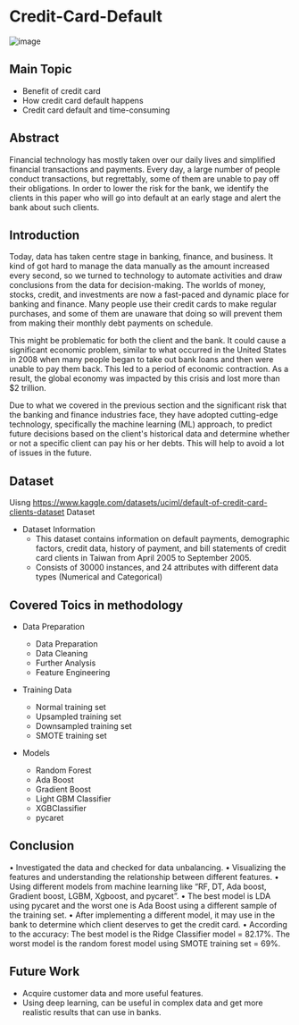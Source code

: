 # Credit-Card-Default

![image](https://user-images.githubusercontent.com/60587913/209307294-1b1cb031-4bc0-4db7-ba7f-d17487a2b7df.png)

## Main Topic
* Benefit of credit card 
* How credit card default happens
* Credit card default and time-consuming

## Abstract
Financial technology has mostly taken over our daily lives and simplified financial transactions and payments. Every day, a large number of people conduct transactions, but regrettably, some of them are unable to pay off their obligations. In order to lower the risk for the bank, we identify the clients in this paper who will go into default at an early stage and alert the bank about such clients.

## Introduction

Today, data has taken centre stage in banking, finance, and business. It kind of got hard to manage the data manually as the amount increased every second, so we turned to technology to automate activities and draw conclusions from the data for decision-making.
The worlds of money, stocks, credit, and investments are now a fast-paced and dynamic place for banking and finance. Many people use their credit cards to make regular purchases, and some of them are unaware that doing so will prevent them from making their monthly debt payments on schedule.

This might be problematic for both the client and the bank. It could cause a significant economic problem, similar to what occurred in the United States in 2008 when many people began to take out bank loans and then were unable to pay them back. This led to a period of economic contraction. As a result, the global economy was impacted by this crisis and lost more than $2 trillion.

Due to what we covered in the previous section and the significant risk that the banking and finance industries face, they have adopted cutting-edge technology, specifically the machine learning (ML) approach, to predict future decisions based on the client's historical data and determine whether or not a specific client can pay his or her debts. This will help to avoid a lot of issues in the future.


## Dataset 
Uisng https://www.kaggle.com/datasets/uciml/default-of-credit-card-clients-dataset Dataset
* Dataset Information
    - This dataset contains information on default payments, demographic factors, credit data, history of payment, and bill statements of credit card clients in Taiwan from April 2005 to September 2005.
    - Consists of 30000 instances, and 24 attributes with different data types (Numerical and Categorical)


## Covered Toics in methodology

* Data Preparation
  - Data Preparation
  - Data Cleaning
  - Further Analysis
  - Feature Engineering
  
* Training Data
    - Normal training set
    - Upsampled training set
    - Downsampled training set
    - SMOTE training set

* Models
  - Random Forest
  - Ada Boost
  - Gradient Boost
  - Light GBM Classifier
  - XGBClassifier
  - pycaret
  
 ## Conclusion
 •  Investigated the data and checked for data 
unbalancing.
• Visualizing the features and understanding the 
relationship between different features.
• Using different models from machine learning like 
“RF, DT, Ada boost, Gradient boost, LGBM,
Xgboost, and pycaret”.
• The best model is LDA using pycaret and the worst 
one is Ada Boost using a different sample of the 
training set.
• After implementing a different model, it may use in 
the bank to determine which client deserves to get 
the credit card.
• According to the accuracy:
The best model is the Ridge Classifier model = 
82.17%.
The worst model is the random forest model using
SMOTE training set = 69%.

 ## Future Work
  - Acquire customer data and more useful features.
  - Using deep learning, can be useful in complex data 
    and get more realistic results that can use in banks.
